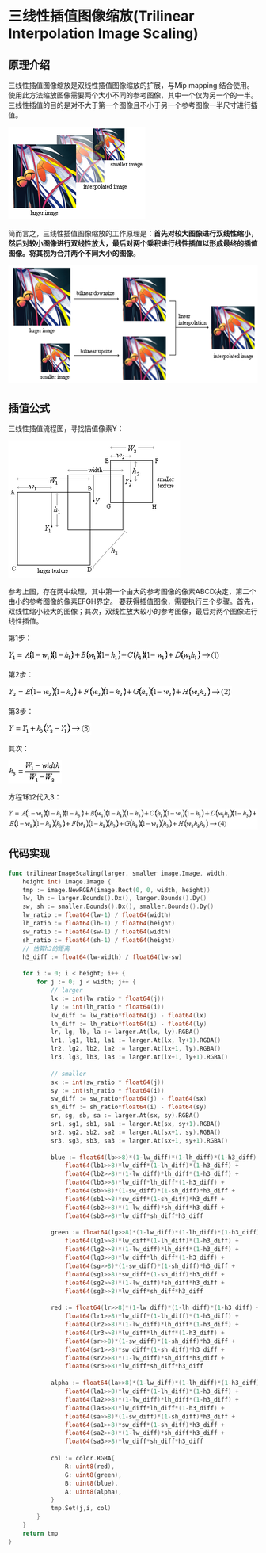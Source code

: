 # 三线性插值图像缩放(Trilinear Interpolation Image Scaling)

## 原理介绍

三线性插值图像缩放是双线性插值图像缩放的扩展，与Mip mapping
 结合使用。使用此方法缩放图像需要两个大小不同的参考图像，其中一个仅为另一个的一半。三线性插值的目的是对不大于第一个图像且不小于另一个参考图像一半尺寸进行插值。
 
![sandwich.png](./img/sandwich.png)
 
 简而言之，三线性插值图像缩放的工作原理是：**首先对较大图像进行双线性缩小，然后对较小图像进行双线性放大，最后对两个乘积进行线性插值以形成最终的插值图像。将其视为合并两个不同大小的图像**。
 
![processes.png](./img/processes.png)
 
## 插值公式

三线性插值流程图，寻找插值像素Y：
 
![diagram.png](./img/diagram.png)

参考上图，存在两中纹理，其中第一个由大的参考图像的像素ABCD决定，第二个由小的参考图像的像素EFGH界定。
要获得插值图像，需要执行三个步骤。首先，双线性缩小较大的图像；其次，双线性放大较小的参考图像，最后对两个图像进行线性插值。

第1步：

![y1.gif](./img/y1.gif)

第2步：

![y2.gif](./img/y2.gif)

第3步：

![ylinear.gif](./img/ylinear.gif)


其次：

![h3.gif](./img/h3.gif)

方程1和2代入3：

![trilinear.gif](./img/trilinear.gif)

## 代码实现

```go
func trilinearImageScaling(larger, smaller image.Image, width,
	height int) image.Image {
	tmp := image.NewRGBA(image.Rect(0, 0, width, height))
	lw, lh := larger.Bounds().Dx(), larger.Bounds().Dy()
	sw, sh := smaller.Bounds().Dx(), smaller.Bounds().Dy()
	lw_ratio := float64(lw-1) / float64(width)
	lh_ratio := float64(lh-1) / float64(height)
	sw_ratio := float64(sw-1) / float64(width)
	sh_ratio := float64(sh-1) / float64(height)
	// 估算h3的距离
	h3_diff := float64(lw-width) / float64(lw-sw)

	for i := 0; i < height; i++ {
		for j := 0; j < width; j++ {
			// larger
			lx := int(lw_ratio * float64(j))
			ly := int(lh_ratio * float64(i))
			lw_diff := lw_ratio*float64(j) - float64(lx)
			lh_diff := lh_ratio*float64(i) - float64(ly)
			lr, lg, lb, la := larger.At(lx, ly).RGBA()
			lr1, lg1, lb1, la1 := larger.At(lx, ly+1).RGBA()
			lr2, lg2, lb2, la2 := larger.At(lx+1, ly).RGBA()
			lr3, lg3, lb3, la3 := larger.At(lx+1, ly+1).RGBA()

			// smaller
			sx := int(sw_ratio * float64(j))
			sy := int(sh_ratio * float64(i))
			sw_diff := sw_ratio*float64(j) - float64(sx)
			sh_diff := sh_ratio*float64(i) - float64(sy)
			sr, sg, sb, sa := larger.At(sx, sy).RGBA()
			sr1, sg1, sb1, sa1 := larger.At(sx, sy+1).RGBA()
			sr2, sg2, sb2, sa2 := larger.At(sx+1, sy).RGBA()
			sr3, sg3, sb3, sa3 := larger.At(sx+1, sy+1).RGBA()

			blue := float64(lb>>8)*(1-lw_diff)*(1-lh_diff)*(1-h3_diff) +
				float64(lb1>>8)*lw_diff*(1-lh_diff)*(1-h3_diff) +
				float64(lb2>>8)*(1-lw_diff)*lh_diff*(1-h3_diff) +
				float64(lb3>>8)*lw_diff*lh_diff*(1-h3_diff) +
				float64(sb>>8)*(1-sw_diff)*(1-sh_diff)*h3_diff +
				float64(sb1>>8)*sw_diff*(1-sh_diff)*h3_diff +
				float64(sb2>>8)*(1-lw_diff)*sh_diff*h3_diff +
				float64(sb3>>8)*lw_diff*sh_diff*h3_diff

			green := float64(lg>>8)*(1-lw_diff)*(1-lh_diff)*(1-h3_diff) +
				float64(lg1>>8)*lw_diff*(1-lh_diff)*(1-h3_diff) +
				float64(lg2>>8)*(1-lw_diff)*lh_diff*(1-h3_diff) +
				float64(lg3>>8)*lw_diff*lh_diff*(1-h3_diff) +
				float64(sg>>8)*(1-sw_diff)*(1-sh_diff)*h3_diff +
				float64(sg1>>8)*sw_diff*(1-sh_diff)*h3_diff +
				float64(sg2>>8)*(1-lw_diff)*sh_diff*h3_diff +
				float64(sg3>>8)*lw_diff*sh_diff*h3_diff

			red := float64(lr>>8)*(1-lw_diff)*(1-lh_diff)*(1-h3_diff) +
				float64(lr1>>8)*lw_diff*(1-lh_diff)*(1-h3_diff) +
				float64(lr2>>8)*(1-lw_diff)*lh_diff*(1-h3_diff) +
				float64(lr3>>8)*lw_diff*lh_diff*(1-h3_diff) +
				float64(sr>>8)*(1-sw_diff)*(1-sh_diff)*h3_diff +
				float64(sr1>>8)*sw_diff*(1-sh_diff)*h3_diff +
				float64(sr2>>8)*(1-lw_diff)*sh_diff*h3_diff +
				float64(sr3>>8)*lw_diff*sh_diff*h3_diff

			alpha := float64(la>>8)*(1-lw_diff)*(1-lh_diff)*(1-h3_diff) +
				float64(la1>>8)*lw_diff*(1-lh_diff)*(1-h3_diff) +
				float64(la2>>8)*(1-lw_diff)*lh_diff*(1-h3_diff) +
				float64(la3>>8)*lw_diff*lh_diff*(1-h3_diff) +
				float64(sa>>8)*(1-sw_diff)*(1-sh_diff)*h3_diff +
				float64(sa1>>8)*sw_diff*(1-sh_diff)*h3_diff +
				float64(sa2>>8)*(1-lw_diff)*sh_diff*h3_diff +
				float64(sa3>>8)*lw_diff*sh_diff*h3_diff

			col := color.RGBA{
				R: uint8(red),
				G: uint8(green),
				B: uint8(blue),
				A: uint8(alpha),
			}
			tmp.Set(j,i, col)
		}
	}
	return tmp
}
```


